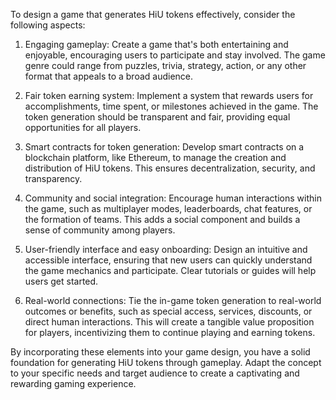 To design a game that generates HiU tokens effectively, consider the following aspects:

1. Engaging gameplay: Create a game that's both entertaining and enjoyable, encouraging users to participate and stay involved. The game genre could range from puzzles, trivia, strategy, action, or any other format that appeals to a broad audience.

2. Fair token earning system: Implement a system that rewards users for accomplishments, time spent, or milestones achieved in the game. The token generation should be transparent and fair, providing equal opportunities for all players.

3. Smart contracts for token generation: Develop smart contracts on a blockchain platform, like Ethereum, to manage the creation and distribution of HiU tokens. This ensures decentralization, security, and transparency.

4. Community and social integration: Encourage human interactions within the game, such as multiplayer modes, leaderboards, chat features, or the formation of teams. This adds a social component and builds a sense of community among players.

5. User-friendly interface and easy onboarding: Design an intuitive and accessible interface, ensuring that new users can quickly understand the game mechanics and participate. Clear tutorials or guides will help users get started.

6. Real-world connections: Tie the in-game token generation to real-world outcomes or benefits, such as special access, services, discounts, or direct human interactions. This will create a tangible value proposition for players, incentivizing them to continue playing and earning tokens.

By incorporating these elements into your game design, you have a solid foundation for generating HiU tokens through gameplay. Adapt the concept to your specific needs and target audience to create a captivating and rewarding gaming experience.